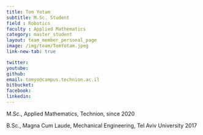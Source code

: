```yaml
---
title: Tom Yotam
subtitle: M.Sc. Student
field : Robotics
faculty : Applied Mathematics
category: master_student
layout: team_member_personal_page
image: /img/team/TomYotam.jpeg
link-new-tab: true

twitter:
youtube: 
github:
email: tomyo@campus.technion.ac.il
bitbucket: 
facebook: 
linkedin: 
---
```


M.Sc., Applied Mathematics, Technion, since 2020

B.Sc., Magna Cum Laude, Mechanical Engineering, Tel Aviv University 2017



<!-- {% bibliography --query @*[year=2023] --group_by none %}
{% bibliography -q @*[c ~= {{ V. Indelman }}] %}
{% bibliography --sort authors %} -->
